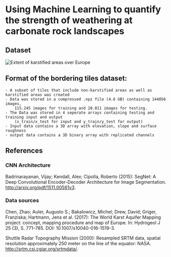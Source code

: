 # Using Machine Learning to quantify the strength of weathering at carbonate rock landscapes

## Dataset

![Extent of karstified areas over Europe](./images/map_of_europe.png)

## Format of the bordering tiles dataset:

    - A subset of tiles that include non-karstified areas as well as karstified areas was created
    - Data was stored in a compressed .npz file (4.6 GB) containing 144056 images, 
		115.245 images for training and 28.811 images for testing.
    - The Data was stored in 4 seperate arrays containing testing and training input and output 
		(x_train/x_test for input and y_train/y_test for output)
    - Input data contains a 3D array with elevation, slope and surface roughness
    - output data contains a 3D binary array with replicated channels
	
## References

### CNN Architecture

Badrinarayanan, Vijay; Kendall, Alex; Cipolla, Roberto (2015): SegNet: A Deep Convolutional Encoder-Decoder Architecture for Image Segmentation.
http://arxiv.org/pdf/1511.00561v3.

### Data sources

Chen, Zhao; Auler, Augusto S.; Bakalowicz, Michel; Drew, David; Griger, Franziska; Hartmann, Jens et al. (2017): The World Karst Aquifer Mapping project: concept, mapping procedure and map of Europe. 
In: Hydrogeol J 25 (3), S. 771–785. DOI: 10.1007/s10040-016-1519-3.

Shuttle Radar Topography Mission (2000): Resampled SRTM data, spatial resolution approximately 250 meter on the line of the equator: NASA. 
http://srtm.csi.cgiar.org/srtmdata/.